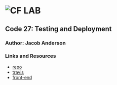 ![CF](http://i.imgur.com/7v5ASc8.png) LAB
=================================================

## Code 27: Testing and Deployment

### Author: Jacob Anderson

### Links and Resources
* [repo](https://github.com/1anderson2jacob/27-testing-and-deployment)
* [travis](https://travis-ci.com/1anderson2jacob/27-testing-and-deployment)
* [front-end](http://27-testing-and-deployment.s3-website-us-west-2.amazonaws.com/#)

